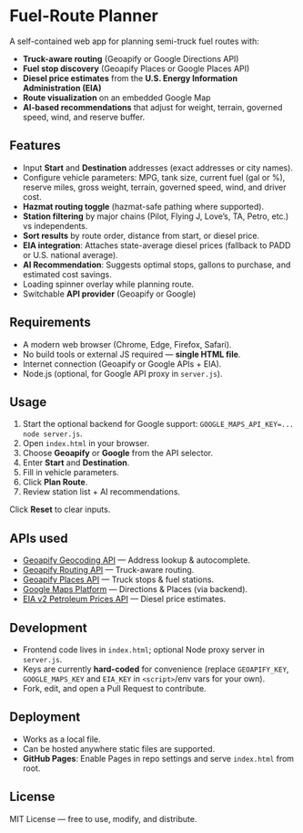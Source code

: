# Fuel-Route Planner

A self-contained web app for planning semi-truck fuel routes with:
- **Truck-aware routing** (Geoapify or Google Directions API)
- **Fuel stop discovery** (Geoapify Places or Google Places API)
- **Diesel price estimates** from the **U.S. Energy Information Administration (EIA)**
- **Route visualization** on an embedded Google Map
- **AI-based recommendations** that adjust for weight, terrain, governed speed, wind, and reserve buffer.

## Features
- Input **Start** and **Destination** addresses (exact addresses or city names).
- Configure vehicle parameters: MPG, tank size, current fuel (gal or %), reserve miles, gross weight, terrain, governed speed, wind, and driver cost.
- **Hazmat routing toggle** (hazmat-safe pathing where supported).
- **Station filtering** by major chains (Pilot, Flying J, Love’s, TA, Petro, etc.) vs independents.
- **Sort results** by route order, distance from start, or diesel price.
- **EIA integration**: Attaches state-average diesel prices (fallback to PADD or U.S. national average).
- **AI Recommendation**: Suggests optimal stops, gallons to purchase, and estimated cost savings.
- Loading spinner overlay while planning route.
- Switchable **API provider** (Geoapify or Google)

## Requirements
- A modern web browser (Chrome, Edge, Firefox, Safari).
- No build tools or external JS required — **single HTML file**.
- Internet connection (Geoapify or Google APIs + EIA).
- Node.js (optional, for Google API proxy in `server.js`).

## Usage
1. Start the optional backend for Google support: `GOOGLE_MAPS_API_KEY=... node server.js`.
2. Open `index.html` in your browser.
3. Choose **Geoapify** or **Google** from the API selector.
4. Enter **Start** and **Destination**.
5. Fill in vehicle parameters.
6. Click **Plan Route**.
7. Review station list + AI recommendations.

Click **Reset** to clear inputs.

## APIs used
- [Geoapify Geocoding API](https://apidocs.geoapify.com/) — Address lookup & autocomplete.
- [Geoapify Routing API](https://apidocs.geoapify.com/) — Truck-aware routing.
- [Geoapify Places API](https://apidocs.geoapify.com/) — Truck stops & fuel stations.
- [Google Maps Platform](https://developers.google.com/maps) — Directions & Places (via backend).
- [EIA v2 Petroleum Prices API](https://www.eia.gov/opendata/) — Diesel price estimates.

## Development
- Frontend code lives in `index.html`; optional Node proxy server in `server.js`.
- Keys are currently **hard-coded** for convenience (replace `GEOAPIFY_KEY`, `GOOGLE_MAPS_KEY` and `EIA_KEY` in `<script>`/env vars for your own).
- Fork, edit, and open a Pull Request to contribute.

## Deployment
- Works as a local file.
- Can be hosted anywhere static files are supported.
- **GitHub Pages**: Enable Pages in repo settings and serve `index.html` from root.

## License
MIT License — free to use, modify, and distribute.
